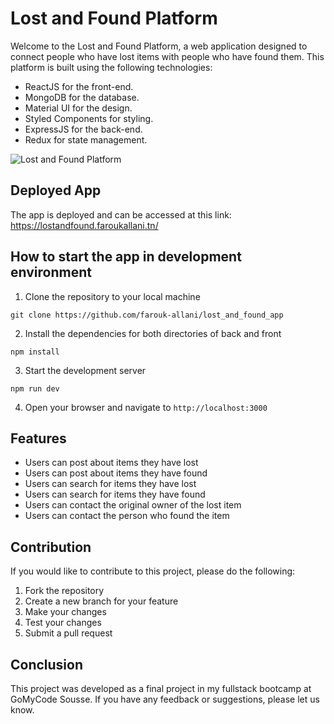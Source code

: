 # Lost and Found Platform

Welcome to the Lost and Found Platform, a web application designed to connect people who have lost items with people who have found them. This platform is built using the following technologies:

- ReactJS for the front-end.
- MongoDB for the database.
- Material UI for the design.
- Styled Components for styling.
- ExpressJS for the back-end.
- Redux for state management.

![Lost and Found Platform](https://faroukallani.tn/img/portfolio/lnf.png)

## Deployed App

The app is deployed and can be accessed at this link: https://lostandfound.faroukallani.tn/

## How to start the app in development environment

1. Clone the repository to your local machine
```
git clone https://github.com/farouk-allani/lost_and_found_app
```

2. Install the dependencies for both directories of back and front

```
npm install
```

3. Start the development server

```
npm run dev
```

4. Open your browser and navigate to `http://localhost:3000`

## Features

- Users can post about items they have lost
- Users can post about items they have found
- Users can search for items they have lost
- Users can search for items they have found
- Users can contact the original owner of the lost item
- Users can contact the person who found the item

## Contribution

If you would like to contribute to this project, please do the following:

1. Fork the repository
2. Create a new branch for your feature
3. Make your changes
4. Test your changes
5. Submit a pull request


## Conclusion

This project was developed as a final project in my fullstack bootcamp at GoMyCode Sousse. If you have any feedback or suggestions, please let us know.


